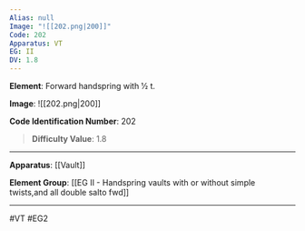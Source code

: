```yaml
---
Alias: null
Image: "![[202.png|200]]"
Code: 202
Apparatus: VT
EG: II
DV: 1.8
---
```

**Element**: Forward handspring with 1⁄2 t.

**Image**:
![[202.png|200]]

**Code Identification Number**: 202

>**Difficulty Value**: 1.8

___
**Apparatus**: [[Vault]]

**Element Group**: [[EG II -   Handspring vaults with or without simple twists,and all double salto fwd]]
___
#VT #EG2

